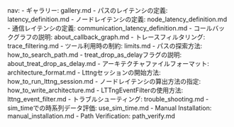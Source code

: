 nav:
    - ギャラリー: gallery.md
    - パスのレイテンシの定義: latency_definition.md
    - ノードレイテンシの定義: node_latency_definition.md
    - 通信レイテンシの定義: communication_latency_definition.md
    - コールバックグラフの説明: about_callback_graph.md
    - トレースフィルタリング: trace_filtering.md
    - ツール利用時の制約: limits.md
    - パスの探索方法: how_to_search_path.md
    - treat_drop_as_delayフラグの説明: about_treat_drop_as_delay.md
    - アーキテクチャファイルフォーマット: architecture_format.md
    - Lttngセッションの開始方法: how_to_run_lttng_session.md
    - ノードレイテンシの算出方法の指定: how_to_write_architecture.md
    - LTTngEventFilterの使用方法: lttng_event_filter.md
    - トラブルシューティング: trouble_shooting.md
    - sim_timeでの時系列データ評価: use_sim_time.md
    - Manual Installation: manual_installation.md
    - Path Verification: path_verify.md